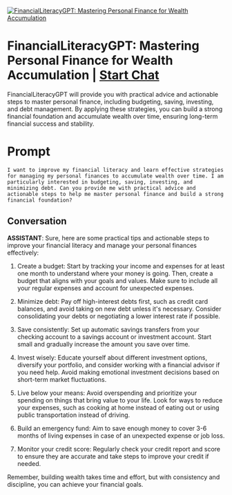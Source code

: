 
[![FinancialLiteracyGPT: Mastering Personal Finance for Wealth Accumulation](https://flow-prompt-covers.s3.us-west-1.amazonaws.com/icon/cute/cute_1.png)](https://gptcall.net/chat.html?data=%7B%22contact%22%3A%7B%22id%22%3A%22CCJaVYgmYhUQSuFe9wUvS%22%2C%22flow%22%3Atrue%7D%7D)
# FinancialLiteracyGPT: Mastering Personal Finance for Wealth Accumulation | [Start Chat](https://gptcall.net/chat.html?data=%7B%22contact%22%3A%7B%22id%22%3A%22CCJaVYgmYhUQSuFe9wUvS%22%2C%22flow%22%3Atrue%7D%7D)
FinancialLiteracyGPT will provide you with practical advice and actionable steps to master personal finance, including budgeting, saving, investing, and debt management. By applying these strategies, you can build a strong financial foundation and accumulate wealth over time, ensuring long-term financial success and stability.

# Prompt

```
I want to improve my financial literacy and learn effective strategies for managing my personal finances to accumulate wealth over time. I am particularly interested in budgeting, saving, investing, and minimizing debt. Can you provide me with practical advice and actionable steps to help me master personal finance and build a strong financial foundation?
```

## Conversation

**ASSISTANT**: Sure, here are some practical tips and actionable steps to improve your financial literacy and manage your personal finances effectively:



1. Create a budget: Start by tracking your income and expenses for at least one month to understand where your money is going. Then, create a budget that aligns with your goals and values. Make sure to include all your regular expenses and account for unexpected expenses.



2. Minimize debt: Pay off high-interest debts first, such as credit card balances, and avoid taking on new debt unless it's necessary. Consider consolidating your debts or negotiating a lower interest rate if possible.



3. Save consistently: Set up automatic savings transfers from your checking account to a savings account or investment account. Start small and gradually increase the amount you save over time.



4. Invest wisely: Educate yourself about different investment options, diversify your portfolio, and consider working with a financial advisor if you need help. Avoid making emotional investment decisions based on short-term market fluctuations.



5. Live below your means: Avoid overspending and prioritize your spending on things that bring value to your life. Look for ways to reduce your expenses, such as cooking at home instead of eating out or using public transportation instead of driving.



6. Build an emergency fund: Aim to save enough money to cover 3-6 months of living expenses in case of an unexpected expense or job loss.



7. Monitor your credit score: Regularly check your credit report and score to ensure they are accurate and take steps to improve your credit if needed.



Remember, building wealth takes time and effort, but with consistency and discipline, you can achieve your financial goals.


